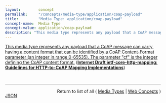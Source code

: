 ```yaml
---
layout:        concept
permalink:     "/concepts/media-type/application/coap-payload"
title:         "Media Type: application/coap-payload"
concept-name:  Media Type
concept-value: application/coap-payload
description: "This media type represents any payload that a CoAP message can carry, having a content format that can be identified by a CoAP Content-Format parameter (an integer in range 0-65535). The parameter \"cf\" is the integer defining the CoAP content format."
---
```


[This media type represents any payload that a CoAP message can carry, having a content format that can be identified by a CoAP Content-Format parameter (an integer in range 0-65535). The parameter "cf" is the integer defining the CoAP content format.](http://tools.ietf.org/html/draft-ietf-core-http-mapping#section-6.2 "Read documentation for Media Type &#34;application/coap-payload&#34;") (**[Internet Draft ietf-core-http-mapping: Guidelines for HTTP-to-CoAP Mapping Implementations](/specs/IETF/I-D/ietf-core-http-mapping "This document provides reference information for implementing a cross-protocol network proxy that performs translation from the HTTP protocol to the CoAP protocol. This will enable a HTTP client to access resources on a CoAP server through the proxy. This document describes how a HTTP request is mapped to a CoAP request, and then how a CoAP response is mapped back to a HTTP response. This includes guidelines for URI mapping, media type mapping and additional proxy implementation issues. This document covers the Reverse, Forward and Interception cross-protocol proxy cases.")**)

<br/>
<hr/>

<p style="float : left"><a href="./application/coap-payload.json" title="JSON representing this particular Web Concept value">JSON</a></p>
<p style="text-align: right">Return to list of all ( <a href="../media-type/">Media Types</a> | <a href="../">Web Concepts</a> )</p>
